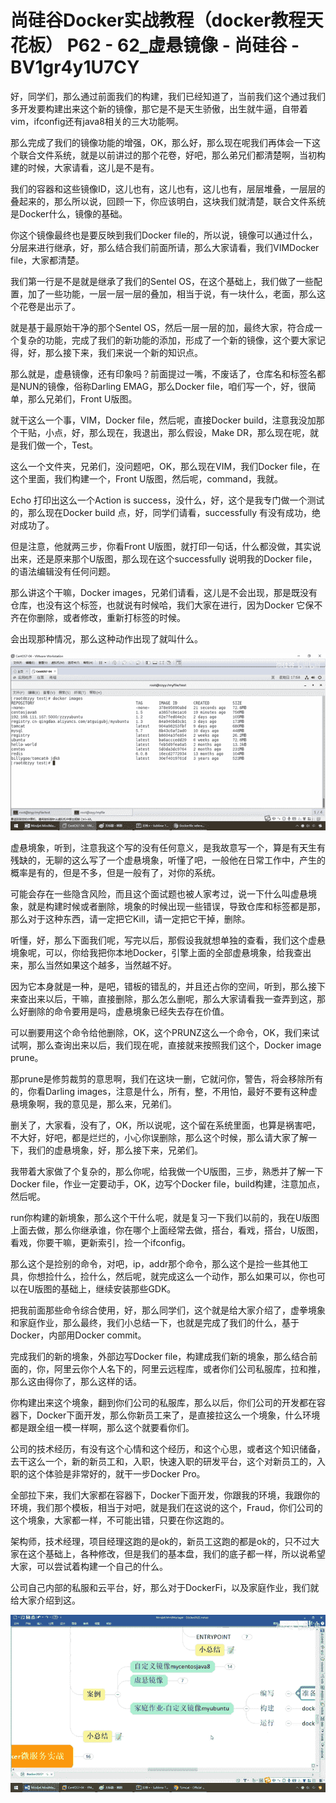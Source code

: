 # 尚硅谷Docker实战教程（docker教程天花板） P62 - 62_虚悬镜像 - 尚硅谷 - BV1gr4y1U7CY

好，同学们，那么通过前面我们的构建，我们已经知道了，当前我们这个通过我们多开发要构建出来这个新的镜像，那它是不是天生骄傲，出生就牛逼，自带着vim，ifconfig还有java8相关的三大功能啊。

那么完成了我们的镜像功能的增强，OK，那么好，那么现在呢我们再体会一下这个联合文件系统，就是以前讲过的那个花卷，好吧，那么弟兄们都清楚啊，当初构建的时候，大家请看，这儿是不是有。

我们的容器和这些镜像ID，这儿也有，这儿也有，这儿也有，层层堆叠，一层层的叠起来的，那么所以说，回顾一下，你应该明白，这块我们就清楚，联合文件系统是Docker什么，镜像的基础。

你这个镜像最终也是要反映到我们Docker file的，所以说，镜像可以通过什么，分层来进行继承，好，那么结合我们前面所请，那么大家请看，我们VIMDocker file，大家都清楚。

我们第一行是不是就是继承了我们的Sentel OS，在这个基础上，我们做了一些配置，加了一些功能，一层一层一层的叠加，相当于说，有一块什么，老面，那么这个花卷是出示了。

就是基于最原始干净的那个Sentel OS，然后一层一层的加，最终大家，符合成一个复杂的功能，完成了我们的新功能的添加，形成了一个新的镜像，这个要大家记得，好，那么接下来，我们来说一个新的知识点。

那么就是，虚悬镜像，还有印象吗？前面提过一嘴，不废话了，仓库名和标签名都是NUN的镜像，俗称Darling EMAG，那么Docker file，咱们写一个，好，很简单，那么兄弟们，Front U版图。

就干这么一个事，VIM，Docker file，然后呢，直接Docker build，注意我没加那个干贴，小点，好，那么现在，我退出，那么假设，Make DR，那么现在呢，就是我们做一个，Test。

这么一个文件夹，兄弟们，没问题吧，OK，那么现在VIM，我们Docker file，在这个里面，我们构建一个，Front U版图，然后呢，command，我就。

Echo 打印出这么一个Action is success，没什么，好，这个是我专门做一个测试的，那么现在Docker build 点，好，同学们请看，successfully 有没有成功，绝对成功了。

但是注意，他就两三步，你看Front U版图，就打印一句话，什么都没做，其实说出来，还是原来那个U版图，那么现在这个successfully 说明我的Docker file，的语法编辑没有任何问题。

那么讲这个干嘛，Docker images，兄弟们请看，这儿是不会出现，那是既没有仓库，也没有这个标签，也就说有时候哈，我们大家在进行，因为Docker 它保不齐在你删除，或者修改，重新打标签的时候。

会出现那种情况，那么这种动作出现了就叫什么。

![](img/a6c0fd1ee344cff8d62cc6ce6c8d421e_1.png)

虚悬境象，听到，注意我这个写的没有任何意义，是我故意写一个，算是有天生有残缺的，无聊的这么写了一个虚悬境象，听懂了吧，一般他在日常工作中，产生的概率是有的，但是不多，但是一般有了，对你的系统。

可能会存在一些隐含风险，而且这个面试题也被人家考过，说一下什么叫虚悬境象，就是构建时候或者删除，境象的时候出现一些错误，导致仓库和标签都是那，那么对于这种东西，请一定把它Kill，请一定把它干掉，删除。

听懂，好，那么下面我们呢，写完以后，那假设我就想单独的查看，我们这个虚悬境象呢，可以，你给我把你本地Docker，引擎上面的全部虚悬境象，给我查出来，那么当然如果这个越多，当然越不好。

因为它本身就是一种，是吧，错板的错乱的，并且还占你的空间，听到，那么接下来查出来以后，干嘛，直接删除，那么怎么删呢，那么大家请看我一查弄到这，那么好删除的命令要用是吗，虚悬境象已经失去存在价值。

可以删要用这个命令给他删除，OK，这个PRUNZ这么一个命令，OK，我们来试试啊，那么查询出来以后，我们现在呢，直接就来按照我们这个，Docker image prune。

那prune是修剪裁剪的意思啊，我们在这块一删，它就问你，警告，将会移除所有的，你看Darling images，注意是什么，所有，整，不用怕，最好不要有这种虚悬境象啊，我的意见是，那么来，兄弟们。

删关了，大家看，没有了，OK，所以说呢，这个留在系统里面，也算是祸害吧，不大好，好吧，都是烂烂的，小心你误删除，那么这个时候，那么请大家了解一下，我们的虚悬境象，好，那么接下来，兄弟们。

我带着大家做了个复杂的，那么你呢，给我做一个U版图，三步，熟悉并了解一下Docker file，作业一定要动手，OK，边写个Docker file，build构建，注意加点，然后呢。

run你构建的新境象，那么这个干什么呢，就是复习一下我们以前的，我在U版图上面去做，那么你继承谁，你在哪个上面经常去做，搭台，看戏，搭台，U版图，看戏，你要干嘛，更新索引，捡一个ifconfig。

那么这个是捡别的命令，对吧，ip，addr那个命令，那么这个是捡一些其他工具，你想捡什么，捡什么，然后呢，就完成这么一个动作，那么如果可以，你也可以在U版图的基础上，继续安装那些GDK。

把我前面那些命令综合使用，好，那么同学们，这个就是给大家介绍了，虚拳境象和家庭作业，那么最终，我们小总结一下，也就是完成了我们的什么，基于Docker，内部用Docker commit。

完成我们的新的境象，外部边写Docker file，构建成我们新的境象，那么结合前面的，你，阿里云你个人名下的，阿里云远程库，或者你们公司私服库，拉和推，那么这由得你了，那么这样的话。

你构建出来这个境象，翻到你们公司的私服库，那么以后，你们公司的开发都在容器下，Docker下面开发，那么你新员工来了，是直接拉这么一个境象，什么环境都是跟全组一模一样啊，那么这个就要看你们。

公司的技术经历，有没有这个心情和这个经历，和这个心思，或者这个知识储备，去干这么一个，新的新员工和，入职，快速入职的研发平台，这个对新员工的，入职的这个体验是非常好的，就干一步Docker Pro。

全部拉下来，我们大家都在容器下，Docker下面开发，你跟我的环境，我跟你的环境，我们那个模板，相当于对吧，就是我们在这说的这个，Fraud，你们公司的这个境象，大家都一样，不可能出错，只要在你这跑的。

架构师，技术经理，项目经理这跑的是ok的，新员工这跑的都是ok的，只不过大家在这个基础上，各种修改，但是我们的基本盘，我们的底子都一样，所以说希望大家，可以尝试着构建一个自己的什么。

公司自己内部的私服和云平台，好，那么对于DockerFi，以及家庭作业，我们就给大家介绍到这。

![](img/a6c0fd1ee344cff8d62cc6ce6c8d421e_3.png)